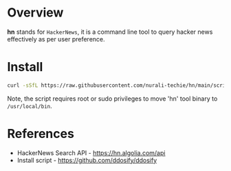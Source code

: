 # Overview

**hn** stands for `HackerNews`, it is a command line tool to query hacker news effectively as per user preference.

# Install

```bash
curl -sSfL https://raw.githubusercontent.com/nurali-techie/hn/main/scripts/install.sh | sh
```

Note, the script requires root or sudo privileges to move 'hn' tool binary to `/usr/local/bin`.


# References

- HackerNews Search API - https://hn.algolia.com/api
- Install script - https://github.com/ddosify/ddosify
